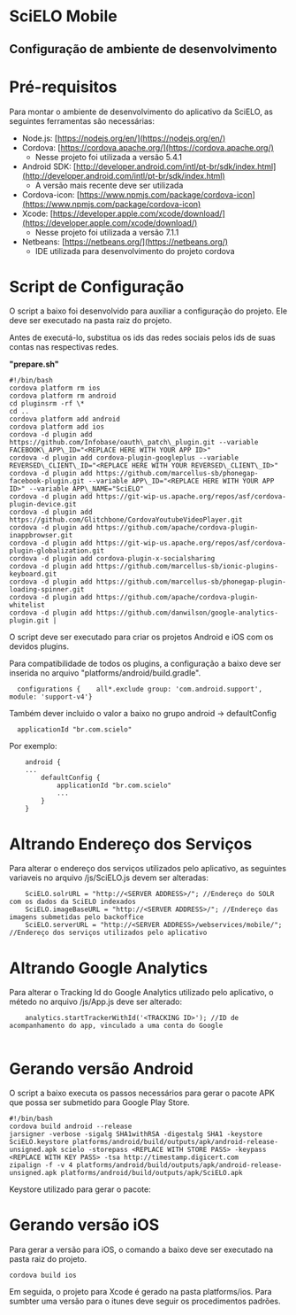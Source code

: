 # SciELO Mobile

## Configuração de ambiente de desenvolvimento


# Pré-requisitos

Para montar o ambiente de desenvolvimento do aplicativo da SciELO, as seguintes ferramentas são necessárias:

- Node.js: [https://nodejs.org/en/](https://nodejs.org/en/)
- Cordova: [https://cordova.apache.org/](https://cordova.apache.org/)
  - Nesse projeto foi utilizada a versão 5.4.1
- Android SDK: [http://developer.android.com/intl/pt-br/sdk/index.html](http://developer.android.com/intl/pt-br/sdk/index.html)
  - A versão mais recente deve ser utilizada
- Cordova-icon: [https://www.npmjs.com/package/cordova-icon](https://www.npmjs.com/package/cordova-icon)
- Xcode: [https://developer.apple.com/xcode/download/](https://developer.apple.com/xcode/download/)
  - Nesse projeto foi utilizada a versão 7.1.1
- Netbeans: [https://netbeans.org/](https://netbeans.org/)
  - IDE utilizada para desenvolvimento do projeto cordova

# Script de Configuração

O script a baixo foi desenvolvido para auxiliar a configuração do projeto. Ele deve ser executado na pasta raiz do projeto. 

Antes de executá-lo, substitua os ids das redes sociais pelos ids de suas contas nas respectivas redes.

**"prepare.sh"**

```{bash} 
#!/bin/bash
cordova platform rm ios
cordova platform rm android 
cd pluginsrm -rf \*
cd .. 
cordova platform add android
cordova platform add ios 
cordova -d plugin add https://github.com/Infobase/oauth\_patch\_plugin.git --variable FACEBOOK\_APP\_ID="<REPLACE HERE WITH YOUR APP ID>" 
cordova -d plugin add cordova-plugin-googleplus --variable REVERSED\_CLIENT\_ID="<REPLACE HERE WITH YOUR REVERSED\_CLIENT\_ID>" 
cordova -d plugin add https://github.com/marcellus-sb/phonegap-facebook-plugin.git --variable APP\_ID="<REPLACE HERE WITH YOUR APP ID>" --variable APP\_NAME="SciELO" 
cordova -d plugin add https://git-wip-us.apache.org/repos/asf/cordova-plugin-device.git 
cordova -d plugin add https://github.com/Glitchbone/CordovaYoutubeVideoPlayer.git 
cordova -d plugin add https://github.com/apache/cordova-plugin-inappbrowser.git 
cordova -d plugin add https://git-wip-us.apache.org/repos/asf/cordova-plugin-globalization.git 
cordova -d plugin add cordova-plugin-x-socialsharing 
cordova -d plugin add https://github.com/marcellus-sb/ionic-plugins-keyboard.git 
cordova -d plugin add https://github.com/marcellus-sb/phonegap-plugin-loading-spinner.git 
cordova -d plugin add https://github.com/apache/cordova-plugin-whitelist
cordova -d plugin add https://github.com/danwilson/google-analytics-plugin.git |
```

O script deve ser executado para criar os projetos Android e iOS com os devidos plugins.

Para compatibilidade de todos os plugins, a configuração a baixo deve ser inserida no arquivo "platforms/android/build.gradle".

```
  configurations {    all*.exclude group: 'com.android.support', module: 'support-v4'}
```

Também dever incluido o valor a baixo no grupo android -> defaultConfig

```
  applicationId "br.com.scielo"
```

Por exemplo:

```
	android {
	...
	    defaultConfig {
	        applicationId "br.com.scielo"
	        ...
	    }
	}
```

# Altrando Endereço dos Serviços

Para alterar o endereço dos serviços utilizados pelo aplicativo, as seguintes variaveis no arquivo /js/SciELO.js devem ser alteradas:

```
	SciELO.solrURL = "http://<SERVER ADDRESS>/"; //Endereço do SOLR com os dados da SciELO indexados
	SciELO.imageBaseURL = "http://<SERVER ADDRESS>/"; //Endereço das imagens submetidas pelo backoffice
	SciELO.serverURL = "http://<SERVER ADDRESS>/webservices/mobile/"; //Endereço dos serviços utilizados pelo aplicativo
```

# Altrando Google Analytics

Para alterar o Tracking Id do Google Analytics utilizado pelo aplicativo, o métedo no arquivo /js/App.js deve ser alterado:

```
	analytics.startTrackerWithId('<TRACKING ID>'); //ID de acompanhamento do app, vinculado a uma conta do Google
	
```

# Gerando versão Android

O script a baixo executa os passos necessários para gerar o pacote APK que possa ser submetido para Google Play Store.

```{bash}
#!/bin/bash 
cordova build android --release 
jarsigner -verbose -sigalg SHA1withRSA -digestalg SHA1 -keystore SciELO.keystore platforms/android/build/outputs/apk/android-release-unsigned.apk scielo -storepass <REPLACE WITH STORE PASS> -keypass <REPLACE WITH KEY PASS> -tsa http://timestamp.digicert.com 
zipalign -f -v 4 platforms/android/build/outputs/apk/android-release-unsigned.apk platforms/android/build/outputs/apk/SciELO.apk
```

Keystore utilizado para gerar o pacote:

# Gerando versão iOS

Para gerar a versão para iOS, o comando a baixo deve ser executado na pasta raiz do projeto.

```{bash}
cordova build ios
```

Em seguida, o projeto para Xcode é gerado na pasta platforms/ios. Para sumbter uma versão para o itunes deve seguir os procedimentos padrões.
